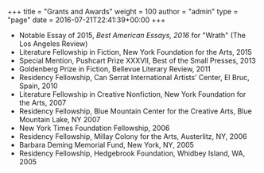 +++
title = "Grants and Awards"
weight = 100
author = "admin"
type = "page"
date = 2016-07-21T22:41:39+00:00
+++

* Notable Essay of 2015, *Best American Essays, 2016* for "Wrath" (The Los Angeles Review)
* Literature Fellowship in Fiction, New York Foundation for the Arts, 2015
* Special Mention, Pushcart Prize XXXVII, Best of the Small Presses, 2013
* Goldenberg Prize in Fiction, Bellevue Literary Review, 2011
* Residency Fellowship, Can Serrat International Artists’ Center, El Bruc, Spain, 2010
* Literature Fellowship in Creative Nonfiction, New York Foundation for the Arts, 2007
* Residency Fellowship, Blue Mountain Center for the Creative Arts, Blue Mountain Lake, NY 2007
* New York Times Foundation Fellowship, 2006
* Residency Fellowship, Millay Colony for the Arts, Austerlitz, NY, 2006
* Barbara Deming Memorial Fund, New York, NY, 2005
* Residency Fellowship, Hedgebrook Foundation, Whidbey Island, WA, 2005
